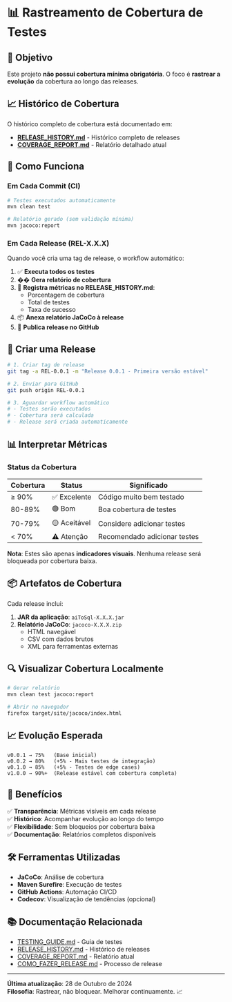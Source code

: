 # 📊 Rastreamento de Cobertura de Testes

## 🎯 Objetivo

Este projeto **não possui cobertura mínima obrigatória**. O foco é **rastrear a evolução** da cobertura ao longo das releases.

## 📈 Histórico de Cobertura

O histórico completo de cobertura está documentado em:
- **[RELEASE_HISTORY.md](RELEASE_HISTORY.md)** - Histórico completo de releases
- **[COVERAGE_REPORT.md](COVERAGE_REPORT.md)** - Relatório detalhado atual

## 🔄 Como Funciona

### Em Cada Commit (CI)
```bash
# Testes executados automaticamente
mvn clean test

# Relatório gerado (sem validação mínima)
mvn jacoco:report
```

### Em Cada Release (REL-X.X.X)
Quando você cria uma tag de release, o workflow automático:

1. ✅ **Executa todos os testes**
2. �� **Gera relatório de cobertura**
3. 📝 **Registra métricas no RELEASE_HISTORY.md**:
   - Porcentagem de cobertura
   - Total de testes
   - Taxa de sucesso
4. 📦 **Anexa relatório JaCoCo à release**
5. 🚀 **Publica release no GitHub**

## 🚀 Criar uma Release

```bash
# 1. Criar tag de release
git tag -a REL-0.0.1 -m "Release 0.0.1 - Primeira versão estável"

# 2. Enviar para GitHub
git push origin REL-0.0.1

# 3. Aguardar workflow automático
# - Testes serão executados
# - Cobertura será calculada
# - Release será criada automaticamente
```

## 📊 Interpretar Métricas

### Status da Cobertura

| Cobertura | Status | Significado |
|-----------|--------|-------------|
| ≥ 90% | ✅ Excelente | Código muito bem testado |
| 80-89% | 🟢 Bom | Boa cobertura de testes |
| 70-79% | 🟡 Aceitável | Considere adicionar testes |
| < 70% | ⚠️ Atenção | Recomendado adicionar testes |

**Nota**: Estes são apenas **indicadores visuais**. Nenhuma release será bloqueada por cobertura baixa.

## 📦 Artefatos de Cobertura

Cada release inclui:

1. **JAR da aplicação**: `aiToSql-X.X.X.jar`
2. **Relatório JaCoCo**: `jacoco-X.X.X.zip`
   - HTML navegável
   - CSV com dados brutos
   - XML para ferramentas externas

## 🔍 Visualizar Cobertura Localmente

```bash
# Gerar relatório
mvn clean test jacoco:report

# Abrir no navegador
firefox target/site/jacoco/index.html
```

## 📈 Evolução Esperada

```
v0.0.1 → 75%   (Base inicial)
v0.0.2 → 80%   (+5% - Mais testes de integração)
v0.1.0 → 85%   (+5% - Testes de edge cases)
v1.0.0 → 90%+  (Release estável com cobertura completa)
```

## 🎯 Benefícios

✅ **Transparência**: Métricas visíveis em cada release  
✅ **Histórico**: Acompanhar evolução ao longo do tempo  
✅ **Flexibilidade**: Sem bloqueios por cobertura baixa  
✅ **Documentação**: Relatórios completos disponíveis  

## 🛠️ Ferramentas Utilizadas

- **JaCoCo**: Análise de cobertura
- **Maven Surefire**: Execução de testes
- **GitHub Actions**: Automação CI/CD
- **Codecov**: Visualização de tendências (opcional)

## 📚 Documentação Relacionada

- [TESTING_GUIDE.md](TESTING_GUIDE.md) - Guia de testes
- [RELEASE_HISTORY.md](RELEASE_HISTORY.md) - Histórico de releases
- [COVERAGE_REPORT.md](COVERAGE_REPORT.md) - Relatório atual
- [COMO_FAZER_RELEASE.md](COMO_FAZER_RELEASE.md) - Processo de release

---

**Última atualização**: 28 de Outubro de 2024  
**Filosofia**: Rastrear, não bloquear. Melhorar continuamente. 📈
